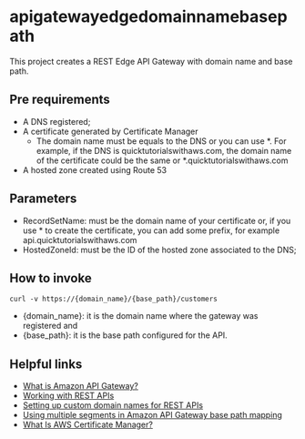 # apigatewayedgedomainnamebasepath

This project creates a REST Edge API Gateway with domain name and base path.

## Pre requirements

- A DNS registered;
- A certificate generated by Certificate Manager
    - The domain name must be equals to the DNS or you can use *. For example, if the DNS is quicktutorialswithaws.com, the domain name of the certificate could be the same or *.quicktutorialswithaws.com
- A hosted zone created using Route 53

## Parameters

- RecordSetName: must be the domain name of your certificate or, if you use * to create the certificate, you can add some prefix, for example api.quicktutorialswithaws.com
- HostedZoneId: must be the ID of the hosted zone associated to the DNS;

## How to invoke

```
curl -v https://{domain_name}/{base_path}/customers
```

- {domain_name}: it is the domain name where the gateway was registered and 
- {base_path}: it is the base path configured for the API.

## Helpful links

- [What is Amazon API Gateway?][1]
- [Working with REST APIs][2]
- [Setting up custom domain names for REST APIs][3]
- [Using multiple segments in Amazon API Gateway base path mapping][4]
- [What Is AWS Certificate Manager?][5]

[1]: https://docs.aws.amazon.com/apigateway/latest/developerguide/welcome.html
[2]: https://docs.aws.amazon.com/apigateway/latest/developerguide/apigateway-rest-api.html
[3]: https://docs.aws.amazon.com/apigateway/latest/developerguide/how-to-custom-domains.html
[4]: https://aws.amazon.com/pt/blogs/compute/using-multiple-segments-in-amazon-api-gateway-base-path-mapping/
[5]: https://docs.aws.amazon.com/acm/latest/userguide/acm-overview.html